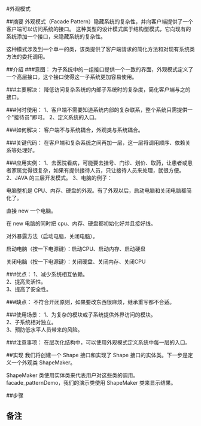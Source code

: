 #外观模式

##摘要
外观模式（Facade Pattern）隐藏系统的复杂性，并向客户端提供了一个客户端可以访问系统的接口。
这种类型的设计模式属于结构型模式，它向现有的系统添加一个接口，来隐藏系统的复杂性。

这种模式涉及到一个单一的类，该类提供了客户端请求的简化方法和对现有系统类方法的委托调用。

##介绍
###意图：
为子系统中的一组接口提供一个一致的界面，外观模式定义了一个高层接口，这个接口使得这一子系统更加容易使用。

###主要解决：
降低访问复杂系统的内部子系统时的复杂度，简化客户端与之的接口。

###何时使用：
 1、客户端不需要知道系统内部的复杂联系，整个系统只需提供一个"接待员"即可。 
 2、定义系统的入口。

###如何解决：
客户端不与系统耦合，外观类与系统耦合。

###关键代码：
在客户端和复杂系统之间再加一层，这一层将调用顺序、依赖关系等处理好。

###应用实例：
 1、去医院看病，可能要去挂号、门诊、划价、取药，让患者或患者家属觉得很复杂，如果有提供接待人员，只让接待人员来处理，就很方便。     
 2、JAVA 的三层开发模式。
 3、电脑的例子：
 
 电脑整机是 CPU、内存、硬盘的外观。有了外观以后，启动电脑和关闭电脑都简化了。

 直接 new 一个电脑。
 
 在 new 电脑的同时把 cpu、内存、硬盘都初始化好并且接好线。
 
 对外暴露方法（启动电脑，关闭电脑）。
 
 启动电脑（按一下电源键）：启动CPU、启动内存、启动硬盘
 
 关闭电脑（按一下电源键）：关闭硬盘、关闭内存、关闭CPU

###优点：
 1、减少系统相互依赖。    
  2、提高灵活性。     
  3、提高了安全性。   

###缺点：
不符合开闭原则，如果要改东西很麻烦，继承重写都不合适。

###使用场景：
 1、为复杂的模块或子系统提供外界访问的模块。        
 2、子系统相对独立。      
 3、预防低水平人员带来的风险。      

###注意事项：
在层次化结构中，可以使用外观模式定义系统中每一层的入口。



##实现
我们将创建一个 Shape 接口和实现了 Shape 接口的实体类。下一步是定义一个外观类 ShapeMaker。

ShapeMaker 类使用实体类来代表用户对这些类的调用。facade_patternDemo，我们的演示类使用 ShapeMaker 类来显示结果。


##步骤
  
  
## 备注
  
  